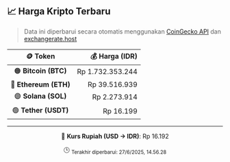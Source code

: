 

<!-- HARGA_KRIPTO -->
## 📈 Harga Kripto Terbaru

> Data ini diperbarui secara otomatis menggunakan [CoinGecko API](https://www.coingecko.com/) dan [exchangerate.host](https://exchangerate.host/)

<div align="center">

| 🪙 Token | 💰 Harga (IDR) |
|:------:|---------------:|
| 🟠 **Bitcoin (BTC)**   | Rp 1.732.353.244 |
| 🔵 **Ethereum (ETH)**  | Rp 39.516.939 |
| 🟣 **Solana (SOL)**    | Rp 2.273.914 |
| 🟢 **Tether (USDT)**   | Rp 16.199 |

---

💱 **Kurs Rupiah (USD → IDR)**: Rp 16.192

🕒 <sub>Terakhir diperbarui: 27/6/2025, 14.56.28</sub>

</div>
<!-- /HARGA_KRIPTO -->